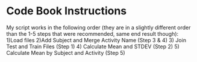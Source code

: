 # Code Book Instructions

My script works in the following order (they are in a slightly different order than the 1-5 steps that were recommended, same end result though):
1)Load files
2)Add Subject and Merge Activity Name (Step 3 & 4)
3) Join Test and Train Files (Step 1)
4) Calculate Mean and STDEV (Step 2) 
5) Calculate Mean by Subject and Activity (Step 5)
